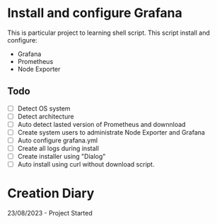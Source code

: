 # Install and configure Grafana

This is particular project to learning shell script. This script install and configure:

 - Grafana
 - Prometheus
 - Node Exporter
 
 ## Todo
 
 - [ ] Detect OS system
 - [ ] Detect architecture
 - [ ] Auto detect lasted version of Prometheus and downnload
 - [ ] Create system users to administrate Node Exporter and Grafana
 - [ ] Auto configure grafana.yml
 - [ ] Create all logs during install
 - [ ] Create installer using "Dialog"
 - [ ] Auto install using curl without download script.
#
# Creation Diary

23/08/2023 - Project Started

